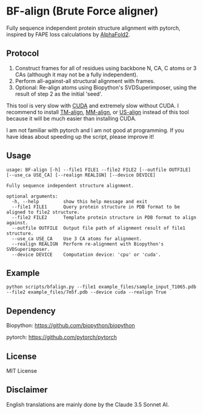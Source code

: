 # BF-align (Brute Force aligner)

Fully sequence independent protein structure alignment with pytorch, inspired by FAPE loss calculations by [AlphaFold2](https://github.com/google-deepmind/alphafold).

## Protocol

1. Construct frames for all of residues using backbone N, CA, C atoms or 3 CAs (although it may not be a fully independent).
2. Perform all-against-all structural alignment with frames.
3. Optional: Re-align atoms using Biopython's SVDSuperimposer, using the result of step 2 as the initial 'seed'.

This tool is very slow with [CUDA](https://developer.nvidia.com/cuda-zone) and extremely slow without CUDA.
I recommend to install [TM-align](https://zhanggroup.org/TM-align/), [MM-align](https://zhanggroup.org/MM-align/), or [US-align](https://github.com/pylelab/USalign) instead of this tool because it will be much easier than installing CUDA.

I am not familiar with pytorch and I am not good at programming. If you have ideas about speeding up the script, please improve it!

## Usage
```
usage: BF-align [-h] --file1 FILE1 --file2 FILE2 [--outfile OUTFILE] [--use_ca USE_CA] [--realign REALIGN] [--device DEVICE]

Fully sequence independent structure alignment.

optional arguments:
  -h, --help         show this help message and exit
  --file1 FILE1      Query protein structure in PDB format to be aligned to file2 structure.
  --file2 FILE2      Template protein structure in PDB format to align against.
  --outfile OUTFILE  Output file path of alignment result of file1 structure.
  --use_ca USE_CA    Use 3 CA atoms for alignment.
  --realign REALIGN  Perform re-alignment with Biopython's SVDSuperimposer.
  --device DEVICE    Computation device: 'cpu' or 'cuda'.
```

## Example

`python scripts/bfalign.py --file1 example_files/sample_input_T1065.pdb --file2 example_files/7m5f.pdb --device cuda --realign True`

## Dependency

Biopython: https://github.com/biopython/biopython

pytorch: https://github.com/pytorch/pytorch

## License

MIT License

## Disclaimer

English translations are mainly done by the Claude 3.5 Sonnet AI.
